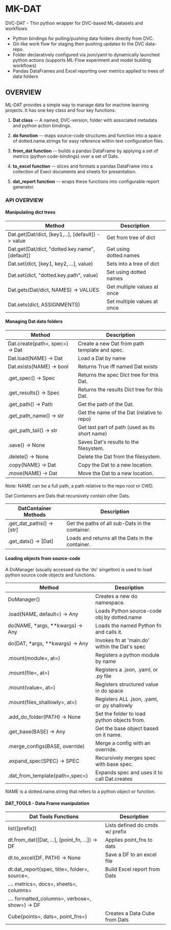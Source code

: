 # MK-DAT

DVC-DAT - Thin python wrapper for DVC-based ML-datasets and workflows
- Python bindings for pulling/pushing data folders directly from DVC.
- Git-like work flow for staging then pushing updates to the DVC data-repo.
- Folder declaratively configured via json/yaml to dynamically launched python actions
  (supports ML-Flow experiment and model building workflows)
- Pandas DataFrames and Excel reporting over metrics applied to trees of data folders



## OVERVIEW

ML-DAT provides a simple way to manage data for machine learning projects.
It has one key class and four key functions:

1. **Dat class** -- A named, DVC-version, folder with associated metadata and 
    python action bindings.

2. **do function** -- maps source-code structures and function into a space of 
   dotted.name.strings for easy reference within text configuration files.

3. **from_dat function** -- builds a pandas DataFrame by applying a set of 
   metrics (python code-bindings) over a set of Dats.

4. **to_excel function** -- slices and formats a pandas DataFrame into a collection 
   of Execl documents and sheets for presentation.
   
5. **dat_report function** -- wraps these functions into configurable report 
   generator.


### API OVERVIEW

#### Manipulating dict trees

| Method                                            | Description                 |
|---------------------------------------------------|-----------------------------|
| Dat.get(Dat/dict, [key1,...], [default]) -> value | Get from tree of dict       |
| Dat.get(Dat/dict, "dotted.key.name", [default])   | Get using dotted.names      |
| Dat.set(dict, [key1, key2, ...], value)           | Sets into a tree of dict    |
| Dat.set(dict, "dotted.key.path", value)           | Set using dotted names      |
| Dat.gets(Dat/dict, NAMES) -> VALUES               | Get multiple values at once |
| Dat.sets(dict, ASSIGNMENTS)                       | Set multiple values at once |


#### Managing Dat data folders

| Method                          | Description                                    |
|---------------------------------|------------------------------------------------|
| Dat.create(path=, spec=) -> Dat | Create a new Dat from path template and spec.  |
| Dat.load(NAME) -> Dat           | Load a Dat by name                             |
| Dat.exists(NAME) -> bool        | Returns True iff named Dat exists              |
| .get_spec() -> Spec             | Returns the spec Dict tree for this Dat.       |
| .get_results() -> Spec          | Returns the results Dict tree for this Dat.    |
| .get_path() -> Path             | Get the path of the Dat.                       |
| .get_path_name() -> str         | Get the name of the Dat (relative to repo)     |
| .get_path_tail() -> str         | Get last part of path (used as its short name) |
| .save() -> None                 | Saves Dat's results to the filesystem.         |
| .delete() -> None               | Delete the Dat from the filesystem.            |
| .copy(NAME) -> Dat              | Copy the Dat to a new location.                |
| .move(NAME) -> Dat              | Move the Dat to a new location.                |

Note: NAME can be a full path, a path relative to the repo root or CWD.


Dat Containers are Dats that recursively contain other Dats.

| DatContainer Methods      | Description                                      |
|---------------------------|--------------------------------------------------|
| .get_dat_paths() -> [str] | Get the paths of all sub-Dats in the container.  |
| .get_dats() -> [Dat]      | Loads and returns all the Dats in the container. |


#### Loading objects from source-code

A DoManager (usually accessed via the 'do' singelton) is used to load python 
source code objects and functions.

| Method                           | Description                                   |
|----------------------------------|-----------------------------------------------|
| DoManager()                      | Creates a new do namespace.                   |
| .load(NAME, default=) -> Any     | Loads Python source-code obj by dotted.name   |
| do(NAME, *args, **kwargs) -> Any | Loads the named Python fn and calls it.       |
| do(DAT, *args, **kwargs) -> Any  | Invokes fn at 'main.do' within the Dat's spec |
| .mount(module=, at=)             | Registers a python module by name             |
| .mount(file=, at=)               | Registers a .json, .yaml, or .py file         |
| .mount(value=, at=)              | Registers structured value in do space        |
| .mount(files_shallowly=, at=)    | Registers ALL .json, .yaml, or .py shallowly  | 
| .add_do_folder(PATH) -> None     | Set the folder to load python objects from.   |
| .get_base(BASE) -> Any           | Get the base object based on it name.         |
| .merge_configs(BASE, override)   | Merge a config with an override.              |
| .expand_spec(SPEC) -> SPEC       | Recursively merges spec with base spec.       |
| .dat_from_template(path=,spec=)  | Expands spec and uses it to call Dat.creates  |

NAME is a dotted.name.string that refers to a python object or function.

#### DAT_TOOLS - Data Frame manipulation

| Dat Tools Functions                               | Description                     |
|---------------------------------------------------|---------------------------------|
| list([prefix])                                    | Lists defined do cmds w/ prefix |
| dt.from_dat([Dat, ...], [point_fn, ...]) -> DF    | Applies point_fns to dats       |
| dt.to_excel(DF, PATH) -> None                     | Save a DF to an excel file      |
| dt.dat_report(spec, title=, folder=, source=, | Build Excel report from Dats    |
| ....  metrics=, docs=, sheets=, columns=          |                                 |
| ....  formatted_columns=, verbose=, show=) -> DF  |                                 |
| Cube(points=, dats=, point_fns=)                  | Creates a Data Cube from Dats   |


    

